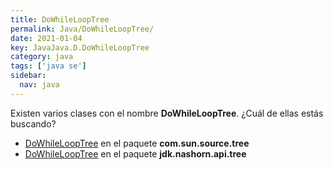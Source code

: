 ```yaml
---
title: DoWhileLoopTree
permalink: Java/DoWhileLoopTree/
date: 2021-01-04
key: JavaJava.D.DoWhileLoopTree
category: java
tags: ['java se']
sidebar: 
  nav: java
---
```


Existen varios clases con el nombre **DoWhileLoopTree**. ¿Cuál de ellas estás buscando?
<ul>
<li><a href="/Java/DoWhileLoopTree-com-sun-source-tree/">DoWhileLoopTree</a> en el paquete <strong>com.sun.source.tree</strong></li>
<li><a href="/Java/DoWhileLoopTree-jdk-nashorn-api-tree/">DoWhileLoopTree</a> en el paquete <strong>jdk.nashorn.api.tree</strong></li>
<ul>
